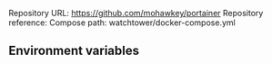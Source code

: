 Repository URL: https://github.com/mohawkey/portainer
Repository reference:
Compose path: watchtower/docker-compose.yml

Environment variables
- 
